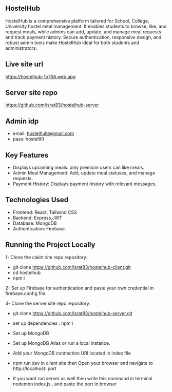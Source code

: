 

## HostelHub
HostelHub is a comprehensive platform tailored for School, College, University hostel meal management. It enables students to browse, like, and request meals, while admins can add, update, and manage meal requests and track payment history. Secure authentication, responsive design, and robust admin tools make HostelHub ideal for both students and administrators.

## Live site url
https://hostelhub-1b756.web.app


## Server site repo
https://github.com/israt83/hostelhub-server


## Admin idp
- email: hostelhub@gmail.com
- pass: hostel90

## Key Features

 - Displays upcoming meals: only premium users can like meals.
 - Admin Meal Management: Add, update meal statuses, and manage requests.
 - Payment History: Displays payment history with relevant messages.

## Technologies Used

- Frontend: React, Tailwind CSS
- Backend: Express,JWT
- Database: MongoDB
- Authentication: Firebase



## Running the Project Locally

1- Clone the cleint site repo repository:
- git clone https://github.com/israt83/hostelhub-client.git
- cd hostelhub
- npm i

2- Set up Firebase for authentication and paste your own credential in firebase.config file.

3- Clone the server site repo repository:
 - git clone https://github.com/israt83/hostelhub-server.git
 - set up dependencies : npm i
 - Set up MongoDB
 - Set up MongoDB Atlas or run a local instance.
 - Add your MongoDB connection URI located in index file

- npm run dev in client site  then Open your browser and navigate to http://localhost: port
- if you want run server as well then write this command in terminal  nodemon index.js , and paste the port in browser



